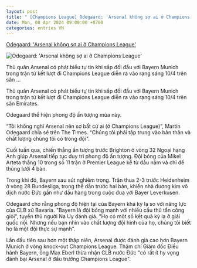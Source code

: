```yaml
---
layout: post
title: " [Champions League] Odegaard: 'Arsenal không sợ ai ở Champions League'"
date: Mon, 08 Apr 2024 09:00:00 +0700
categories: entries VN
---
```

[Odegaard: 'Arsenal không sợ ai ở Champions League'](https://znews.vn/odegaard-arsenal-khong-so-ai-o-champions-league-post1469171.html)

![Odegaard: 'Arsenal không sợ ai ở Champions League'](https://photo.znews.vn/w1250/Uploaded/bpivpawv/2024_03_14/arsenal.jpg)

Thủ quân Arsenal có phát biểu tự tin khi sắp đối đầu với Bayern Munich trong trận tứ kết lượt đi Champions League diễn ra vào rạng sáng 10/4 trên sân ...

Thủ quân Arsenal có phát biểu tự tin khi sắp đối đầu với Bayern Munich trong trận tứ kết lượt đi Champions League diễn ra vào rạng sáng 10/4 trên sân Emirates.

Odegaard thể hiện phong độ ấn tượng mùa này.

“Tôi không nghĩ Arsenal nên sợ bất cứ ai (ở Champions League)”, Martin Odegaard chia sẻ trên The Times. “Chúng tôi phải tập trung vào bản thân và chất lượng chúng tôi có trong đội".

Cuối tuần qua, chiến thắng ấn tượng trước Brighton ở vòng 32 Ngoại hạng Anh giúp Arsenal tiếp tục duy trì phong độ ấn tượng. Đội bóng của Mikel Arteta thắng 10 trong số 11 trận ở Premier League kể từ đầu năm và chỉ để thủng lưới 4 bàn.

Trong khi đó, Bayern sau sút nghiêm trọng. Trận thua 2-3 trước Heidenheim ở vòng 28 Bundesliga, trong thế dẫn trước hai bàn, khiến nhà đương kim vô địch nước Đức gần như đầu hàng trong cuộc đua với Bayer Leverkusen.

Odegaard cho rằng phong độ hiện tại của Bayern khá kỳ lạ so với năng lực của CLB xứ Bavaria. "Bayern là đội bóng mạnh với nhiều cầu thủ tấn công giỏi", tuyển thủ người Na Uy đánh giá. "Họ có một số kết quả kỳ lạ ở giải quốc nội. Nhưng nếu bạn nhìn vào chất lượng đội hình của họ, chúng tôi biết họ là một đội thực sự mạnh”.

Lần đầu tiên sau hơn một thập niên, Arsenal được đánh giá cao hơn Bayern Munich ở vòng knock-out Champions League. Thậm chí Giám đốc Điều hành Bayern, ông Max Eberl thừa nhận CLB nước Đức "có rất ít hy vọng đánh bại Arsenal ở đấu trường Champions League".

